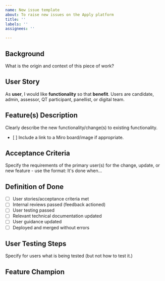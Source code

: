 ```yaml
---
name: New issue template
about: To raise new issues on the Apply platform
title: ''
labels: ''
assignees: ''

---
```


## Background
What is the origin and context of this piece of work?

## User Story
As **user**, I would like **functionality** so that **benefit**. 
Users are candidate, admin, assessor, QT participant, panellist, or digital team.

## Feature(s) Description
Clearly describe the new functionality/change(s) to existing functionality.
- [ ]
Include a link to a Miro board/image if appropriate.

## Acceptance Criteria 
Specify the requirements of the primary user(s) for the change, update, or new feature - use the format: 
It's done when...

## Definition of Done
- [ ] User stories/acceptance criteria met
- [ ] Internal reviews passed (feedback actioned)
- [ ] User testing passed
- [ ] Relevant technical documentation updated
- [ ] User guidance updated
- [ ] Deployed and merged without errors

## User Testing Steps
Specify for users what is being tested (but not how to test it.)

## Feature Champion
